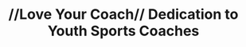 ---
pid: CH945
title: "//Love Your Coach// Dedication to Youth Sports Coaches"
location_transcription: Ogontz + Walnut Lane (on the island)
zipcode: '19138'
outside_phl: 
neighborhood: West Oak Lane
age: '33'
age_range: 30-39
instagram: 
image_file_name: CH_945.jpg
proposal_transcription: 
topic: Sports
topic_summary: '0'
type: Other No Form
keywords_other: coach
credit: Michael Ivey
image_labels: 
twitter: TheTrueMikeTV
facebook: 
permalink: "/monuments/ch945/"
layout: item-page
---